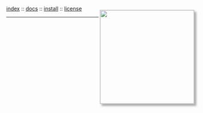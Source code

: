 <div class=wrapper>
<script src="//cdnjs.cloudflare.com/ajax/libs/html5shiv/3.7.3/html5shiv-printshiv.min.js"></script>

<img align=right 
    style=" margin-top: 12px; margin-bottom: 10px; box-shadow: 5px 5px 5px #aaa; border: #CCC 1px solid; margin-right:3px;" 
    width=250 src="../etc/img/top.png">
<p>
<a href="index.html">index</a> 
:: <a href="docs.html">docs</a> 
:: <a href="install.html">install</a>  
:: <a href="license.html">license</a>  </p>
<hr>
